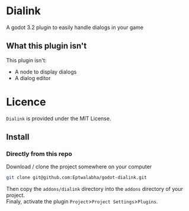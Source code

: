 # Dialink
A godot 3.2 plugin to easily handle dialogs in your game

## What this plugin isn't
This plugin isn't:
- A node to display dialogs
- A dialog editor

# Licence
`Dialink` is provided under the MIT License.

## Install
### Directly from this repo
Download / clone the project somewhere on your computer
``` bash
git clone git@github.com:Eptwalabha/godot-dialink.git
```
Then copy the `addons/dialink` directory into the `addons` directory of your project.  
Finaly, activate the plugin `Project`>`Project Settings`>`Plugins`.





